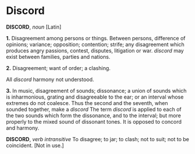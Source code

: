 # Discord

**DISCORD**, _noun_ \[Latin\]

**1.** Disagreement among persons or things. Between persons, difference of opinions; variance; opposition; contention; strife; any disagreement which produces angry passions, contest, disputes, litigation or war. _discord_ may exist between families, parties and nations.

**2.** Disagreement; want of order; a clashing.

All _discord_ harmony not understood.

**3.** In music, disagreement of sounds; dissonance; a union of sounds which is inharmonious, grating and disagreeable to the ear; or an interval whose extremes do not coalesce. Thus the second and the seventh, when sounded together, make a _discord_ The term _discord_ is applied to each of the two sounds which form the dissonance, and to the interval; but more properly to the mixed sound of dissonant tones. It is opposed to concord and harmony.

**DISCORD**, _verb intransitive_ To disagree; to jar; to clash; not to suit; not to be coincident. \[Not in use.\]